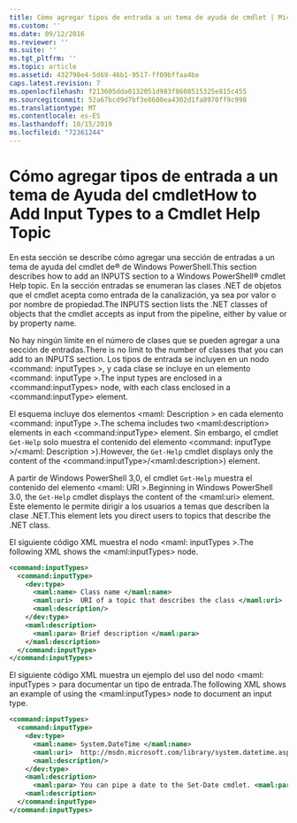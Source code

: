 ```yaml
---
title: Cómo agregar tipos de entrada a un tema de ayuda de cmdlet | Microsoft Docs
ms.custom: ''
ms.date: 09/12/2016
ms.reviewer: ''
ms.suite: ''
ms.tgt_pltfrm: ''
ms.topic: article
ms.assetid: 432798e4-5d69-46b1-9517-ff09bffaa4be
caps.latest.revision: 7
ms.openlocfilehash: f213605dda0132051d983f8608515325e815c455
ms.sourcegitcommit: 52a67bcd9d7bf3e8600ea4302d1fa8970ff9c998
ms.translationtype: MT
ms.contentlocale: es-ES
ms.lasthandoff: 10/15/2019
ms.locfileid: "72361244"
---
```

# <a name="how-to-add-input-types-to-a-cmdlet-help-topic"></a><span data-ttu-id="912bc-102">Cómo agregar tipos de entrada a un tema de Ayuda del cmdlet</span><span class="sxs-lookup"><span data-stu-id="912bc-102">How to Add Input Types to a Cmdlet Help Topic</span></span>

<span data-ttu-id="912bc-103">En esta sección se describe cómo agregar una sección de entradas a un tema de ayuda del cmdlet de® de Windows PowerShell.</span><span class="sxs-lookup"><span data-stu-id="912bc-103">This section describes how to add an INPUTS section to a Windows PowerShell® cmdlet Help topic.</span></span> <span data-ttu-id="912bc-104">En la sección entradas se enumeran las clases .NET de objetos que el cmdlet acepta como entrada de la canalización, ya sea por valor o por nombre de propiedad.</span><span class="sxs-lookup"><span data-stu-id="912bc-104">The INPUTS section lists the .NET classes of objects that the cmdlet accepts as input from the pipeline, either by value or by property name.</span></span>

<span data-ttu-id="912bc-105">No hay ningún límite en el número de clases que se pueden agregar a una sección de entradas.</span><span class="sxs-lookup"><span data-stu-id="912bc-105">There is no limit to the number of classes that you can add to an INPUTS section.</span></span> <span data-ttu-id="912bc-106">Los tipos de entrada se incluyen en un nodo \<command: inputTypes >, y cada clase se incluye en un elemento \<command: inputType >.</span><span class="sxs-lookup"><span data-stu-id="912bc-106">The input types are enclosed in a \<command:inputTypes> node, with each class enclosed in a  \<command:inputType> element.</span></span>

<span data-ttu-id="912bc-107">El esquema incluye dos elementos \<maml: Description > en cada elemento \<command: inputType >.</span><span class="sxs-lookup"><span data-stu-id="912bc-107">The schema includes two \<maml:description> elements in each \<command:inputType> element.</span></span> <span data-ttu-id="912bc-108">Sin embargo, el cmdlet `Get-Help` solo muestra el contenido del elemento \<command: inputType >/\<maml: Description >).</span><span class="sxs-lookup"><span data-stu-id="912bc-108">However, the `Get-Help` cmdlet displays only the content of the \<command:inputType>/\<maml:description>) element.</span></span>

<span data-ttu-id="912bc-109">A partir de Windows PowerShell 3,0, el cmdlet `Get-Help` muestra el contenido del elemento \<maml: URI >.</span><span class="sxs-lookup"><span data-stu-id="912bc-109">Beginning in Windows PowerShell 3.0, the `Get-Help` cmdlet displays the content of the \<maml:uri> element.</span></span> <span data-ttu-id="912bc-110">Este elemento le permite dirigir a los usuarios a temas que describen la clase .NET.</span><span class="sxs-lookup"><span data-stu-id="912bc-110">This element lets you direct users to topics that describe the .NET class.</span></span>

<span data-ttu-id="912bc-111">El siguiente código XML muestra el nodo \<maml: inputTypes >.</span><span class="sxs-lookup"><span data-stu-id="912bc-111">The following XML shows the \<maml:inputTypes> node.</span></span>

```xml
<command:inputTypes>
  <command:inputType>
    <dev:type>
      <maml:name> Class name </maml:name>
      <maml:uri>  URI of a topic that describes the class </maml:uri>
      <maml:description/>
    </dev:type>
    <maml:description>
      <maml:para> Brief description </maml:para>
    </maml:description>
  </command:inputType>
</command:inputTypes>
```

<span data-ttu-id="912bc-112">El siguiente código XML muestra un ejemplo del uso del nodo \<maml: inputTypes > para documentar un tipo de entrada.</span><span class="sxs-lookup"><span data-stu-id="912bc-112">The following XML shows an example of using the \<maml:inputTypes> node to document an input type.</span></span>

```xml
<command:inputTypes>
  <command:inputType>
    <dev:type>
      <maml:name> System.DateTime </maml:name>
      <maml:uri>  http://msdn.microsoft.com/library/system.datetime.aspx </maml:uri>
      <maml:description/>
    </dev:type>
    <maml:description>
      <maml:para> You can pipe a date to the Set-Date cmdlet. <maml:para>
    <maml:description>
  </command:inputType>
</command:inputTypes>
```